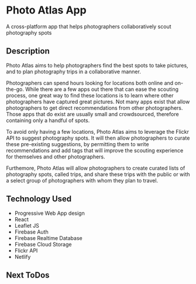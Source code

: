 # Photo Atlas App

A cross-platform app that helps photographers collaboratively scout photography spots

## Description

Photo Atlas aims to help photographers find the best spots to take pictures, and to plan photography trips in a collaborative manner.

Photographers can spend hours looking for locations both online and on-the-go. While there are a few apps out there that can ease the scouting process, one great way to find these locations is to learn where other photographers have captured great pictures. Not many apps exist that allow photographers to get direct recommendations from other photographers. Those apps that do exist are usually small and crowdsourced, therefore containing only a handful of spots. 
 
To avoid only having a few locations, Photo Atlas aims to leverage the Flickr API to suggest photography spots. It will then allow photographers to curate these pre-existing suggestions, by permitting them to write recommendations and add tags that will improve the scouting experience for themselves and other photographers. 
 
Furthemore, Photo Atlas will allow photographers to create curated lists of photography spots, called trips, and share these trips with the public or with a select group of photographers with whom they plan to travel. 


## Technology Used

- Progressive Web App design
- React
- Leaflet JS
- Firebase Auth
- Firebase Realtime Database
- Firebase Cloud Storage
- Flickr API
- Netlify

## Next ToDos

